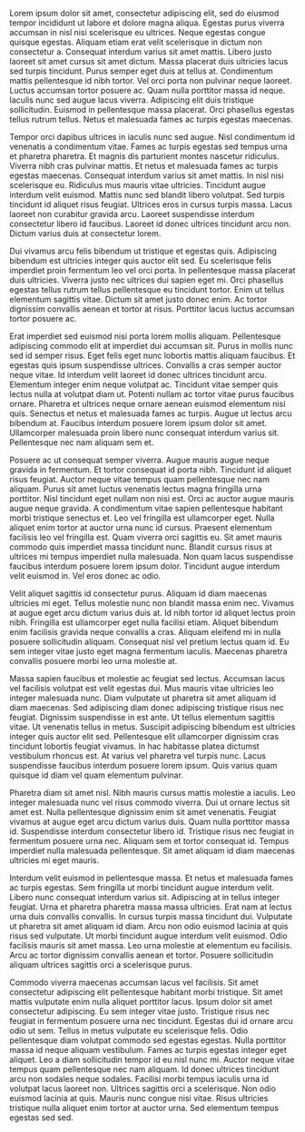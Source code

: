Lorem ipsum dolor sit amet, consectetur adipiscing elit, sed do eiusmod tempor incididunt ut labore et dolore magna aliqua. Egestas purus viverra accumsan in nisl nisi scelerisque eu ultrices. Neque egestas congue quisque egestas. Aliquam etiam erat velit scelerisque in dictum non consectetur a. Consequat interdum varius sit amet mattis. Libero justo laoreet sit amet cursus sit amet dictum. Massa placerat duis ultricies lacus sed turpis tincidunt. Purus semper eget duis at tellus at. Condimentum mattis pellentesque id nibh tortor. Vel orci porta non pulvinar neque laoreet. Luctus accumsan tortor posuere ac. Quam nulla porttitor massa id neque. Iaculis nunc sed augue lacus viverra. Adipiscing elit duis tristique sollicitudin. Euismod in pellentesque massa placerat. Orci phasellus egestas tellus rutrum tellus. Netus et malesuada fames ac turpis egestas maecenas.

Tempor orci dapibus ultrices in iaculis nunc sed augue. Nisl condimentum id venenatis a condimentum vitae. Fames ac turpis egestas sed tempus urna et pharetra pharetra. Et magnis dis parturient montes nascetur ridiculus. Viverra nibh cras pulvinar mattis. Et netus et malesuada fames ac turpis egestas maecenas. Consequat interdum varius sit amet mattis. In nisl nisi scelerisque eu. Ridiculus mus mauris vitae ultricies. Tincidunt augue interdum velit euismod. Mattis nunc sed blandit libero volutpat. Sed turpis tincidunt id aliquet risus feugiat. Ultrices eros in cursus turpis massa. Lacus laoreet non curabitur gravida arcu. Laoreet suspendisse interdum consectetur libero id faucibus. Laoreet id donec ultrices tincidunt arcu non. Dictum varius duis at consectetur lorem.

Dui vivamus arcu felis bibendum ut tristique et egestas quis. Adipiscing bibendum est ultricies integer quis auctor elit sed. Eu scelerisque felis imperdiet proin fermentum leo vel orci porta. In pellentesque massa placerat duis ultricies. Viverra justo nec ultrices dui sapien eget mi. Orci phasellus egestas tellus rutrum tellus pellentesque eu tincidunt tortor. Enim ut tellus elementum sagittis vitae. Dictum sit amet justo donec enim. Ac tortor dignissim convallis aenean et tortor at risus. Porttitor lacus luctus accumsan tortor posuere ac.

Erat imperdiet sed euismod nisi porta lorem mollis aliquam. Pellentesque adipiscing commodo elit at imperdiet dui accumsan sit. Purus in mollis nunc sed id semper risus. Eget felis eget nunc lobortis mattis aliquam faucibus. Et egestas quis ipsum suspendisse ultrices. Convallis a cras semper auctor neque vitae. Id interdum velit laoreet id donec ultrices tincidunt arcu. Elementum integer enim neque volutpat ac. Tincidunt vitae semper quis lectus nulla at volutpat diam ut. Potenti nullam ac tortor vitae purus faucibus ornare. Pharetra et ultrices neque ornare aenean euismod elementum nisi quis. Senectus et netus et malesuada fames ac turpis. Augue ut lectus arcu bibendum at. Faucibus interdum posuere lorem ipsum dolor sit amet. Ullamcorper malesuada proin libero nunc consequat interdum varius sit. Pellentesque nec nam aliquam sem et.

Posuere ac ut consequat semper viverra. Augue mauris augue neque gravida in fermentum. Et tortor consequat id porta nibh. Tincidunt id aliquet risus feugiat. Auctor neque vitae tempus quam pellentesque nec nam aliquam. Purus sit amet luctus venenatis lectus magna fringilla urna porttitor. Nisl tincidunt eget nullam non nisi est. Orci ac auctor augue mauris augue neque gravida. A condimentum vitae sapien pellentesque habitant morbi tristique senectus et. Leo vel fringilla est ullamcorper eget. Nulla aliquet enim tortor at auctor urna nunc id cursus. Praesent elementum facilisis leo vel fringilla est. Quam viverra orci sagittis eu. Sit amet mauris commodo quis imperdiet massa tincidunt nunc. Blandit cursus risus at ultrices mi tempus imperdiet nulla malesuada. Non quam lacus suspendisse faucibus interdum posuere lorem ipsum dolor. Tincidunt augue interdum velit euismod in. Vel eros donec ac odio.

Velit aliquet sagittis id consectetur purus. Aliquam id diam maecenas ultricies mi eget. Tellus molestie nunc non blandit massa enim nec. Vivamus at augue eget arcu dictum varius duis at. Id nibh tortor id aliquet lectus proin nibh. Fringilla est ullamcorper eget nulla facilisi etiam. Aliquet bibendum enim facilisis gravida neque convallis a cras. Aliquam eleifend mi in nulla posuere sollicitudin aliquam. Consequat nisl vel pretium lectus quam id. Eu sem integer vitae justo eget magna fermentum iaculis. Maecenas pharetra convallis posuere morbi leo urna molestie at.

Massa sapien faucibus et molestie ac feugiat sed lectus. Accumsan lacus vel facilisis volutpat est velit egestas dui. Mus mauris vitae ultricies leo integer malesuada nunc. Diam vulputate ut pharetra sit amet aliquam id diam maecenas. Sed adipiscing diam donec adipiscing tristique risus nec feugiat. Dignissim suspendisse in est ante. Ut tellus elementum sagittis vitae. Ut venenatis tellus in metus. Suscipit adipiscing bibendum est ultricies integer quis auctor elit sed. Pellentesque elit ullamcorper dignissim cras tincidunt lobortis feugiat vivamus. In hac habitasse platea dictumst vestibulum rhoncus est. At varius vel pharetra vel turpis nunc. Lacus suspendisse faucibus interdum posuere lorem ipsum. Quis varius quam quisque id diam vel quam elementum pulvinar.

Pharetra diam sit amet nisl. Nibh mauris cursus mattis molestie a iaculis. Leo integer malesuada nunc vel risus commodo viverra. Dui ut ornare lectus sit amet est. Nulla pellentesque dignissim enim sit amet venenatis. Feugiat vivamus at augue eget arcu dictum varius duis. Quam nulla porttitor massa id. Suspendisse interdum consectetur libero id. Tristique risus nec feugiat in fermentum posuere urna nec. Aliquam sem et tortor consequat id. Tempus imperdiet nulla malesuada pellentesque. Sit amet aliquam id diam maecenas ultricies mi eget mauris.

Interdum velit euismod in pellentesque massa. Et netus et malesuada fames ac turpis egestas. Sem fringilla ut morbi tincidunt augue interdum velit. Libero nunc consequat interdum varius sit. Adipiscing at in tellus integer feugiat. Urna et pharetra pharetra massa massa ultricies. Erat nam at lectus urna duis convallis convallis. In cursus turpis massa tincidunt dui. Vulputate ut pharetra sit amet aliquam id diam. Arcu non odio euismod lacinia at quis risus sed vulputate. Ut morbi tincidunt augue interdum velit euismod. Odio facilisis mauris sit amet massa. Leo urna molestie at elementum eu facilisis. Arcu ac tortor dignissim convallis aenean et tortor. Posuere sollicitudin aliquam ultrices sagittis orci a scelerisque purus.

Commodo viverra maecenas accumsan lacus vel facilisis. Sit amet consectetur adipiscing elit pellentesque habitant morbi tristique. Sit amet mattis vulputate enim nulla aliquet porttitor lacus. Ipsum dolor sit amet consectetur adipiscing. Eu sem integer vitae justo. Tristique risus nec feugiat in fermentum posuere urna nec tincidunt. Egestas dui id ornare arcu odio ut sem. Tellus in metus vulputate eu scelerisque felis. Odio pellentesque diam volutpat commodo sed egestas egestas. Nulla porttitor massa id neque aliquam vestibulum. Fames ac turpis egestas integer eget aliquet. Leo a diam sollicitudin tempor id eu nisl nunc mi. Auctor neque vitae tempus quam pellentesque nec nam aliquam. Id donec ultrices tincidunt arcu non sodales neque sodales. Facilisi morbi tempus iaculis urna id volutpat lacus laoreet non. Ultrices sagittis orci a scelerisque. Non odio euismod lacinia at quis. Mauris nunc congue nisi vitae. Risus ultricies tristique nulla aliquet enim tortor at auctor urna. Sed elementum tempus egestas sed sed.
